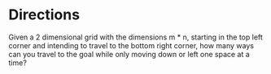# Directions

Given a 2 dimensional grid with the dimensions m * n, starting in the top left corner and intending to travel to the bottom right corner, how many ways can you travel to the goal while only moving down or left one space at a time?